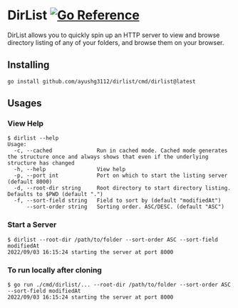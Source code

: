 # DirList [![Go Reference](https://pkg.go.dev/badge/github.com/ayushg3112/dirlist.svg)](https://pkg.go.dev/github.com/ayushg3112/dirlist)

DirList allows you to quickly spin up an HTTP server to view and browse directory listing of any of your folders, and browse them on your browser. 

## Installing

```
go install github.com/ayushg3112/dirlist/cmd/dirlist@latest
```

## Usages

### View Help

```
$ dirlist --help 
Usage: 
  -c, --cached              Run in cached mode. Cached mode generates the structure once and always shows that even if the underlying structure has changed
  -h, --help                View help
  -p, --port int            Port on which to start the listing server (default 8000)
  -d, --root-dir string     Root directory to start directory listing. Defaults to $PWD (default ".")
  -f, --sort-field string   Field to sort by (default "modifiedAt")
      --sort-order string   Sorting order. ASC/DESC. (default "ASC")
```

### Start a Server

```
$ dirlist --root-dir /path/to/folder --sort-order ASC --sort-field modifiedAt
2022/09/03 16:15:24 starting the server at port 8000
```

### To run locally after cloning
```
$ go run ./cmd/dirlist/... --root-dir /path/to/folder --sort-order ASC --sort-field modifiedAt
2022/09/03 16:15:24 starting the server at port 8000
```
